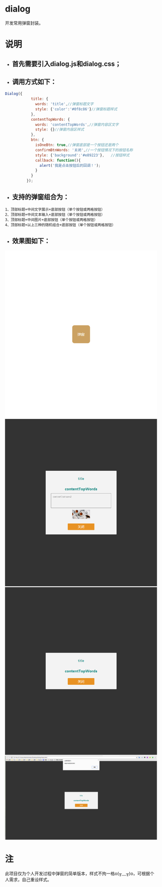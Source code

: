 # dialog
开发常用弹窗封装。

# 说明

- ## 首先需要引入dialog.js和dialog.css；
- ## 调用方式如下：

```javascript
Dialog({
            title: {
              words: 'title',//弹窗标题文字
              style: {'color':'#0f8c86'}//弹窗标题样式
            },
            contentTopWords: {
              words: 'contentTopWords',//弹窗内容区文字
              style: {}//弹窗内容区样式
            },            
            btn: {
              isOneBtn: true,//弹窗底部是一个按钮还是两个
              confirmBtnWords: '关闭',//一个按钮情况下的按钮名称
              style: {'background':'#e89223'},   //按钮样式
              callback: function(){
                alert('我是点击按钮后的回调！');
              }           
            }
          });
```
- ## 支持的弹窗组合为：
```
1、顶部标题+中间文字展示+底部按钮（单个按钮或两格按钮）
2、顶部标题+中间文本输入+底部按钮（单个按钮或两格按钮）
3、顶部标题+中间图片+底部按钮（单个按钮或两格按钮）
4、顶部标题+以上三种的随机组合+底部按钮（单个按钮或两格按钮）
```
- ## 效果图如下：

 <img alt="截图" src="https://github.com/Liuxiang66/dialog/blob/master/img/dialog-00.png"/> 
 <img alt="截图" src="https://github.com/Liuxiang66/dialog/blob/master/img/dialog-01.png"/>  
 <img alt="截图" src="https://github.com/Liuxiang66/dialog/blob/master/img/dialog-02.png"/>    
 <img alt="截图" src="https://github.com/Liuxiang66/dialog/blob/master/img/dialog-04.png"/>


# 注

此项目仅为个人开发过程中弹窗的简单版本，样式不拘一格o(╥﹏╥)o，可根据个人需求，自己重设样式。





